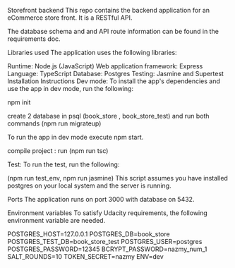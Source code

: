 Storefront backend
This repo contains the backend application for an eCommerce store front. It is a RESTful API.

The database schema and and API route information can be found in the requirements doc.

Libraries used
The application uses the following libraries:

Runtime: Node.js (JavaScript)
Web application framework: Express
Language: TypeScript
Database: Postgres
Testing: Jasmine and Supertest
Installation Instructions
Dev mode:
To install the app's dependencies and use the app in dev mode, run the following:

npm init 

create 2 database in psql (book_store , book_store_test) and run both commands (npm run migrateup)

To run the app in dev mode execute npm start.

compile project : run (npm run tsc)

Test:
To  run the test, run the following:

(npm run test_env, npm run jasmine)
This script assumes you have installed postgres on your local system and the server is running.


Ports
The application runs on port 3000 with database on 5432.

Environment variables
To satisfy Udacity requirements, the following environment variable are needed.

POSTGRES_HOST=127.0.0.1
POSTGRES_DB=book_store
POSTGRES_TEST_DB=book_store_test
POSTGRES_USER=postgres
POSTGRES_PASSWORD=12345
BCRYPT_PASSWORD=nazmy_num_1
SALT_ROUNDS=10
TOKEN_SECRET=nazmy
ENV=dev
